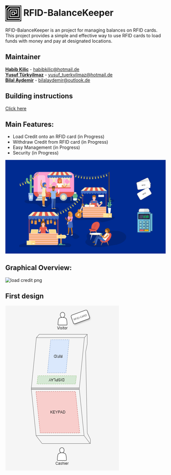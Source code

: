 # <img src="./Documentation/images/RFID-BalanceKeeper_Logo.jpg" width="50" style="vertical-align: middle;"> RFID-BalanceKeeper

RFID-BalanceKeeper is an project for managing balances on RFID cards. This project provides a simple and effective way to use RFID cards to load funds with money and pay at designated locations.

## Maintainer
**[Habib Kilic](https://github.com/CaTaNa52)** - habibkilic@hotmail.de \
**[Yusuf Türkyilmaz](https://github.com/Yusuf-Tuerkyilmaz)** - yusuf_tuerkyilmaz@hotmail.de \
**[Bilal Aydemir](https://github.com/bayd16)** - bilalaydemir@outlook.de

## Building instructions
[Click here](https://github.com/CaTaNa52/RFID-BalanceKeeper/blob/main/Documentation/building%20instructions.md)

## Main Features:
* Load Credit onto an RFID card (in Progress)
* Withdraw Credit from RFID card (in Progress)
* Easy Management (in Progress)
* Security (in Progress)

![Usecase](./Documentation/images/RFID-BalanceKeeper_UseCase.jpg)

## Graphical Overview:
![load credit png](https://github.com/CaTaNa52/RFID-BalanceKeeper/assets/168981162/ecab0dd7-90e6-44eb-ab22-1c4ea890b1a9)

## First design

![RFID-BalanceKeeper_mockup](./Documentation/images/RFID-BalanceKeeper_mockup.drawio.png)
